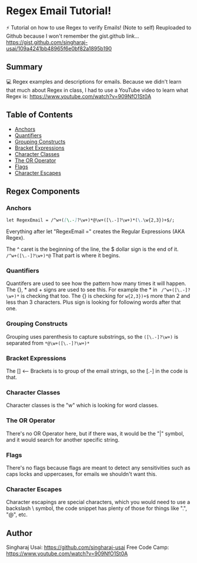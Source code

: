 # Regex Email Tutorial!

⚡ Tutorial on how to use Regex to verify Emails!
(Note to self) Reuploaded to Github because I won't remember the gist.github link...
https://gist.github.com/singharaj-usai/109a4241bb48965f6e0bf82a1895b190

## Summary

💻 Regex examples and descriptions for emails. Because we didn't learn that much about Regex in class, I had to use a YouTube video to learn what Regex is: https://www.youtube.com/watch?v=909NfO1St0A

## Table of Contents

- [Anchors](#anchors)
- [Quantifiers](#quantifiers)
- [Grouping Constructs](#grouping-constructs)
- [Bracket Expressions](#bracket-expressions)
- [Character Classes](#character-classes)
- [The OR Operator](#the-or-operator)
- [Flags](#flags)
- [Character Escapes](#character-escapes)

## Regex Components

### Anchors

```md
let RegexEmail = /^w+([\.-]?\w+)*@\w+([\.-]?\w+)*(\.\w{2,3})+$/;
```
Everything after let "RegexEmail =" creates the Regular Expressions (AKA Regex).

The ^ caret is the beginning of the line, the $ dollar sign is the end of it. ``` /^w+([\.-]?\w+)*@``` That part is where it begins.

### Quantifiers

Quantifers are used to see how the pattern how many times it will happen.
The {}, * and + signs are used to see this. For example the * in ``` /^w+([\.-]?\w+)*``` is checking that too. The {} is checking for ```w{2,3})+$``` more than 2 and less than 3 characters. Plus sign is looking for following words after that one.

### Grouping Constructs

Grouping uses parenthesis to capture substrings, so the ```([\.-]?\w+)``` is separated from ```*@\w+([\.-]?\w+)*```

### Bracket Expressions

The [] <-- Brackets is to group of the email strings, so the [\.-] in the code is that.

### Character Classes

Character classes is the "w" which is looking for word classes. 

### The OR Operator

There's no OR Operator here, but if there was, it would be the "|" symbol, and it would search for another specific string.

### Flags

There's no flags because flags are meant to detect any sensitivities such as caps locks and uppercases, for emails we shouldn't want this.

### Character Escapes

Character escapings are special characters, which you would need to use a backslash \ symbol, the code snippet has plenty of those for things like ".", "@", etc.

## Author

Singharaj Usai: https://github.com/singharaj-usai
Free Code Camp: https://www.youtube.com/watch?v=909NfO1St0A
